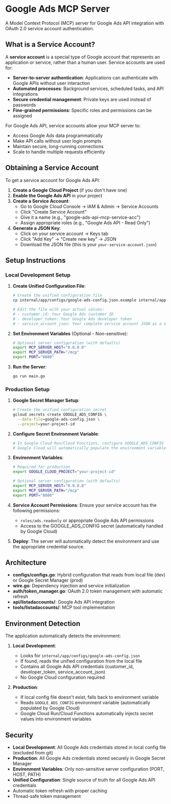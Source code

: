 # Google Ads MCP Server

A Model Context Protocol (MCP) server for Google Ads API integration with OAuth 2.0 service account authentication.

## What is a Service Account?

A **service account** is a special type of Google account that represents an application or service, rather than a human user. Service accounts are used for:

- **Server-to-server authentication**: Applications can authenticate with Google APIs without user interaction
- **Automated processes**: Background services, scheduled tasks, and API integrations
- **Secure credential management**: Private keys are used instead of passwords
- **Fine-grained permissions**: Specific roles and permissions can be assigned

For Google Ads API, service accounts allow your MCP server to:
- Access Google Ads data programmatically
- Make API calls without user login prompts
- Maintain secure, long-running connections
- Scale to handle multiple requests efficiently

## Obtaining a Service Account

To get a service account for Google Ads API:

1. **Create a Google Cloud Project** (if you don't have one)
2. **Enable the Google Ads API** in your project
3. **Create a Service Account**:
   - Go to Google Cloud Console → IAM & Admin → Service Accounts
   - Click "Create Service Account"
   - Give it a name (e.g., "google-ads-api-mcp-service-acc")
   - Assign appropriate roles (e.g., "Google Ads API - Read Only")
4. **Generate a JSON Key**:
   - Click on your service account → Keys tab
   - Click "Add Key" → "Create new key" → JSON
   - Download the JSON file (this is your `your-service-account.json`)

## Setup Instructions

### Local Development Setup

1. **Create Unified Configuration File**:
   ```bash
   # Create the unified configuration file
   cp internal/app/configs/google-ads-config.json.example internal/app/configs/google-ads-config.json
   
   # Edit the file with your actual values:
   # - customer_id: Your Google Ads customer ID
   # - developer_token: Your Google Ads developer token
   # - service_account_json: Your complete service account JSON as a string
   ```

2. **Set Environment Variables** (Optional - Non-sensitive):
   ```bash
   # Optional server configuration (with defaults)
   export MCP_SERVER_HOST="0.0.0.0"
   export MCP_SERVER_PATH="/mcp"
   export PORT="8080"
   ```

3. **Run the Server**:
   ```bash
   go run main.go
   ```

### Production Setup

1. **Google Secret Manager Setup**:
   ```bash
   # Create the unified configuration secret
   gcloud secrets create GOOGLE_ADS_CONFIG \
     --data-file=google-ads-config.json \
     --project=your-project-id
   ```

2. **Configure Secret Environment Variable**:
   ```bash
   # In Google Cloud Run/Cloud Functions, configure GOOGLE_ADS_CONFIG as a secret environment variable
   # Google Cloud will automatically populate the environment variable with the secret value
   ```

3. **Environment Variables**:
   ```bash
   # Required for production
   export GOOGLE_CLOUD_PROJECT="your-project-id"
   
   # Optional server configuration (with defaults)
   export MCP_SERVER_HOST="0.0.0.0"
   export MCP_SERVER_PATH="/mcp"
   export PORT="8080"
   ```

4. **Service Account Permissions**:
   Ensure your service account has the following permissions:
    - `roles/ads.readonly` or appropriate Google Ads API permissions
    - Access to the GOOGLE_ADS_CONFIG secret (automatically handled by Google Cloud)

5. **Deploy**:
   The server will automatically detect the environment and use the appropriate credential source.

## Architecture

- **configs/configs.go**: Hybrid configuration that reads from local file (dev) or Google Secret Manager (prod)
- **wire.go**: Dependency injection and service initialization
- **auth/token_manager.go**: OAuth 2.0 token management with automatic refresh
- **api/listadaccounts/**: Google Ads API integration
- **tools/listadaccounts/**: MCP tool implementation

## Environment Detection

The application automatically detects the environment:

1. **Local Development**:
    - Looks for `internal/app/configs/google-ads-config.json`
    - If found, reads the unified configuration from the local file
    - Contains all Google Ads API credentials (customer_id, developer_token, service_account_json)
    - No Google Cloud configuration required

2. **Production**:
    - If local config file doesn't exist, falls back to environment variable
    - Reads `GOOGLE_ADS_CONFIG` environment variable (automatically populated by Google Cloud)
    - Google Cloud Run/Cloud Functions automatically injects secret values into environment variables

## Security

- **Local Development**: All Google Ads credentials stored in local config file (excluded from git)
- **Production**: All Google Ads credentials stored securely in Google Secret Manager
- **Environment Variables**: Only non-sensitive server configuration (PORT, HOST, PATH)
- **Unified Configuration**: Single source of truth for all Google Ads API credentials
- Automatic token refresh with proper caching
- Thread-safe token management
